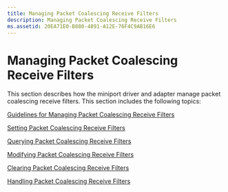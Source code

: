 ```yaml
---
title: Managing Packet Coalescing Receive Filters
description: Managing Packet Coalescing Receive Filters
ms.assetid: 20EA71E0-B880-4891-A12E-76F4C9AB16E6
---
```


# Managing Packet Coalescing Receive Filters


This section describes how the miniport driver and adapter manage packet coalescing receive filters. This section includes the following topics:

[Guidelines for Managing Packet Coalescing Receive Filters](guidelines-for-managing-packet-coalescing-receive-filters.md)

[Setting Packet Coalescing Receive Filters](setting-packet-coalescing-receive-filters.md)

[Querying Packet Coalescing Receive Filters](querying-packet-coalescing-receive-filters.md)

[Modifying Packet Coalescing Receive Filters](modifying-packet-coalescing-receive-filters.md)

[Clearing Packet Coalescing Receive Filters](clearing-packet-coalescing-receive-filters.md)

[Handling Packet Coalescing Receive Filters](handling-packet-coalescing-receive-filters.md)

 

 





